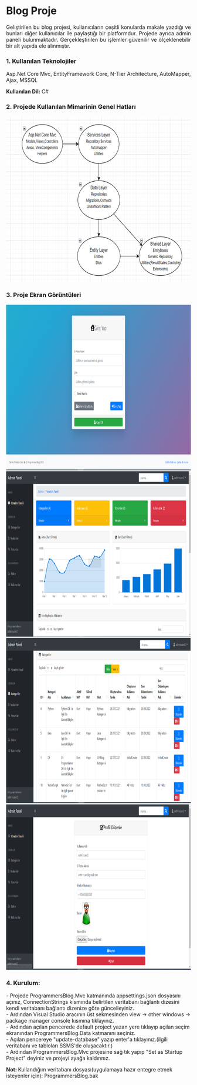 <h1>Blog Proje</h1>
<p align="justify">Geliştirilen bu blog projesi, kullanıcıların çeşitli konularda makale yazdığı ve bunları diğer kullanıcılar ile paylaştığı bir platformdur. Projede ayrıca admin paneli bulunmaktadır. Gerçekleştirilen bu işlemler güvenilir ve ölçeklenebilir bir alt yapıda ele alınmıştır.</p>

<h3>1. Kullanılan Teknolojiler</h3>
Asp.Net Core Mvc, EntityFramework Core, N-Tier Architecture, AutoMapper, Ajax, MSSQL

<b>Kullanılan Dil:</b> C#

<h3>2. Projede Kullanılan Mimarinin Genel Hatları</h3>

<img src="ProgrammersBlog.Mvc/wwwroot/ProjectArchImages/BlogArch1.PNG" height="450px" width="780px">

<h3>3. Proje Ekran Görüntüleri</h3>

<img src="ProgrammersBlog.Mvc/wwwroot/ProjectScrennshots/BlogImage1.png" height="450px" width="780px">

<img src="ProgrammersBlog.Mvc/wwwroot/ProjectScrennshots/BlogImage2.png" height="450px" width="780px">

<img src="ProgrammersBlog.Mvc/wwwroot/ProjectScrennshots/BlogImage3.png" height="450px" width="780px">

<img src="ProgrammersBlog.Mvc/wwwroot/ProjectScrennshots/BlogImage4.png" height="450px" width="780px">

<h3>4. Kurulum: </h3>
 - Projede ProgrammersBlog.Mvc katmanında appsettings.json dosyasını açınız, ConnectionStrings kısmında belirtilen veritabanı bağlantı dizesini kendi veritabanı bağlantı dizenize göre güncelleyiniz.<br>
 - Ardından Visual Studio aracının üst sekmesinden view -> other windows -> package manager console kısmına tıklayınız.<br>
 - Ardından açılan pencerede default project yazan yere tıklayıp açılan seçim ekranından ProgrammersBlog.Data katmanını seçiniz.<br>
 - Açılan pencereye "update-database" yazıp enter'a tıklayınız.(ilgili veritabanı ve tabloları SSMS'de oluşacaktır.)<br>
 - Ardından ProgrammersBlog.Mvc projesine sağ tık yapıp "Set as Startup Project" deyiniz ve projeyi ayağa kaldırınız.

<b>Not: </b> Kullandığım veritabanı dosyası(uygulamaya hazır entegre etmek isteyenler için): ProgrammersBlog.bak

